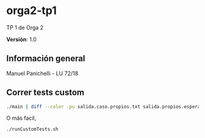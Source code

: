 # orga2-tp1
TP 1 de Orga 2

**Versión**: 1.0

Información general
-------------------

Manuel Panichelli - LU 72/18

Correr tests custom
-------------------

```bash
./main | diff --color -pu salida.caso.propios.txt salida.propios.esperada.txt
```

O más facil, 
```bash
./runCustomTests.sh
```